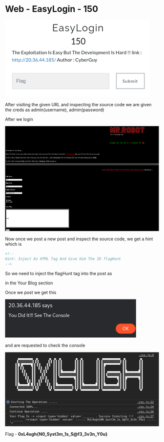 # Web - EasyLogin - 150

![a.png](a.png)

After visiting the given URL and inspecting the source code we are given the creds as admin(username), admin(password)

After we login

![b.png](b.png)

Now once we post a new post and inspect the source code, we get a hint which is

```html
<!--
Hint: Inject An HTML Tag And Give Him The ID flagHunt
-->
```

So we need to inject the flagHunt tag into the post as 

**<script>document.getElementById('main').setAttribute('id','flag');</script>**  in the Your Blog section

Once we post we get this

![c.png](c.png)

and are requested to check the console

![d.png](d.png)

Flag - **0xL4ugh{N0_Syst3m_1s_S@f3_3v3n_Y0u}**
